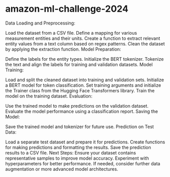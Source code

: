 # amazon-ml-challenge-2024


Data Loading and Preprocessing:

Load the dataset from a CSV file.
Define a mapping for various measurement entities and their units.
Create a function to extract relevant entity values from a text column based on regex patterns.
Clean the dataset by applying the extraction function.
Model Preparation:

Define the labels for the entity types.
Initialize the BERT tokenizer.
Tokenize the text and align the labels for training and validation datasets.
Model Training:

Load and split the cleaned dataset into training and validation sets.
Initialize a BERT model for token classification.
Set training arguments and initialize the Trainer class from the Hugging Face Transformers library.
Train the model on the training dataset.
Evaluation:

Use the trained model to make predictions on the validation dataset.
Evaluate the model performance using a classification report.
Saving the Model:

Save the trained model and tokenizer for future use.
Prediction on Test Data:

Load a separate test dataset and prepare it for predictions.
Create functions for making predictions and formatting the results.
Save the prediction results to a CSV file.
Next Steps:
Ensure your dataset contains representative samples to improve model accuracy.
Experiment with hyperparameters for better performance.
If needed, consider further data augmentation or more advanced model architectures.
